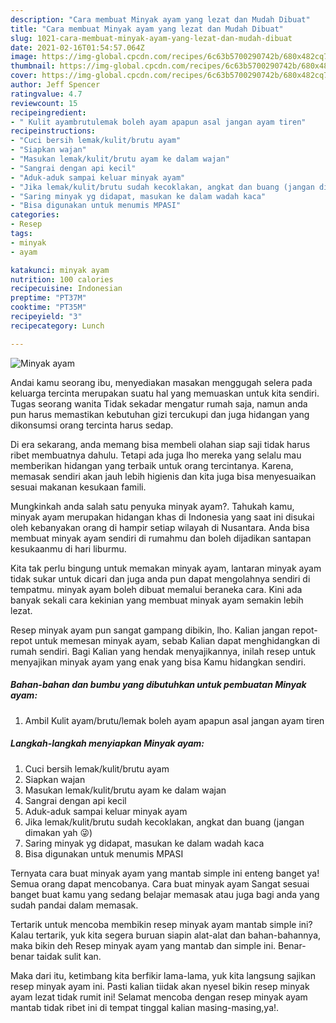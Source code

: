```yaml
---
description: "Cara membuat Minyak ayam yang lezat dan Mudah Dibuat"
title: "Cara membuat Minyak ayam yang lezat dan Mudah Dibuat"
slug: 1021-cara-membuat-minyak-ayam-yang-lezat-dan-mudah-dibuat
date: 2021-02-16T01:54:57.064Z
image: https://img-global.cpcdn.com/recipes/6c63b5700290742b/680x482cq70/minyak-ayam-foto-resep-utama.jpg
thumbnail: https://img-global.cpcdn.com/recipes/6c63b5700290742b/680x482cq70/minyak-ayam-foto-resep-utama.jpg
cover: https://img-global.cpcdn.com/recipes/6c63b5700290742b/680x482cq70/minyak-ayam-foto-resep-utama.jpg
author: Jeff Spencer
ratingvalue: 4.7
reviewcount: 15
recipeingredient:
- " Kulit ayambrutulemak boleh ayam apapun asal jangan ayam tiren"
recipeinstructions:
- "Cuci bersih lemak/kulit/brutu ayam"
- "Siapkan wajan"
- "Masukan lemak/kulit/brutu ayam ke dalam wajan"
- "Sangrai dengan api kecil"
- "Aduk-aduk sampai keluar minyak ayam"
- "Jika lemak/kulit/brutu sudah kecoklakan, angkat dan buang (jangan dimakan yah 😜)"
- "Saring minyak yg didapat, masukan ke dalam wadah kaca"
- "Bisa digunakan untuk menumis MPASI"
categories:
- Resep
tags:
- minyak
- ayam

katakunci: minyak ayam 
nutrition: 100 calories
recipecuisine: Indonesian
preptime: "PT37M"
cooktime: "PT35M"
recipeyield: "3"
recipecategory: Lunch

---
```



![Minyak ayam](https://img-global.cpcdn.com/recipes/6c63b5700290742b/680x482cq70/minyak-ayam-foto-resep-utama.jpg)

Andai kamu seorang ibu, menyediakan masakan menggugah selera pada keluarga tercinta merupakan suatu hal yang memuaskan untuk kita sendiri. Tugas seorang  wanita Tidak sekadar mengatur rumah saja, namun anda pun harus memastikan kebutuhan gizi tercukupi dan juga hidangan yang dikonsumsi orang tercinta harus sedap.

Di era  sekarang, anda memang bisa membeli olahan siap saji tidak harus ribet membuatnya dahulu. Tetapi ada juga lho mereka yang selalu mau memberikan hidangan yang terbaik untuk orang tercintanya. Karena, memasak sendiri akan jauh lebih higienis dan kita juga bisa menyesuaikan sesuai makanan kesukaan famili. 



Mungkinkah anda salah satu penyuka minyak ayam?. Tahukah kamu, minyak ayam merupakan hidangan khas di Indonesia yang saat ini disukai oleh kebanyakan orang di hampir setiap wilayah di Nusantara. Anda bisa membuat minyak ayam sendiri di rumahmu dan boleh dijadikan santapan kesukaanmu di hari liburmu.

Kita tak perlu bingung untuk memakan minyak ayam, lantaran minyak ayam tidak sukar untuk dicari dan juga anda pun dapat mengolahnya sendiri di tempatmu. minyak ayam boleh dibuat memalui beraneka cara. Kini ada banyak sekali cara kekinian yang membuat minyak ayam semakin lebih lezat.

Resep minyak ayam pun sangat gampang dibikin, lho. Kalian jangan repot-repot untuk memesan minyak ayam, sebab Kalian dapat menghidangkan di rumah sendiri. Bagi Kalian yang hendak menyajikannya, inilah resep untuk menyajikan minyak ayam yang enak yang bisa Kamu hidangkan sendiri.

<!--inarticleads1-->

##### Bahan-bahan dan bumbu yang dibutuhkan untuk pembuatan Minyak ayam:

1. Ambil  Kulit ayam/brutu/lemak boleh ayam apapun asal jangan ayam tiren




<!--inarticleads2-->

##### Langkah-langkah menyiapkan Minyak ayam:

1. Cuci bersih lemak/kulit/brutu ayam
1. Siapkan wajan
1. Masukan lemak/kulit/brutu ayam ke dalam wajan
1. Sangrai dengan api kecil
1. Aduk-aduk sampai keluar minyak ayam
1. Jika lemak/kulit/brutu sudah kecoklakan, angkat dan buang (jangan dimakan yah 😜)
1. Saring minyak yg didapat, masukan ke dalam wadah kaca
1. Bisa digunakan untuk menumis MPASI




Ternyata cara buat minyak ayam yang mantab simple ini enteng banget ya! Semua orang dapat mencobanya. Cara buat minyak ayam Sangat sesuai banget buat kamu yang sedang belajar memasak atau juga bagi anda yang sudah pandai dalam memasak.

Tertarik untuk mencoba membikin resep minyak ayam mantab simple ini? Kalau tertarik, yuk kita segera buruan siapin alat-alat dan bahan-bahannya, maka bikin deh Resep minyak ayam yang mantab dan simple ini. Benar-benar taidak sulit kan. 

Maka dari itu, ketimbang kita berfikir lama-lama, yuk kita langsung sajikan resep minyak ayam ini. Pasti kalian tiidak akan nyesel bikin resep minyak ayam lezat tidak rumit ini! Selamat mencoba dengan resep minyak ayam mantab tidak ribet ini di tempat tinggal kalian masing-masing,ya!.

